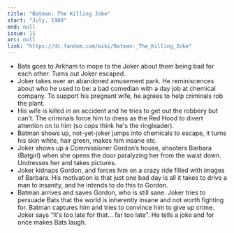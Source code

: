 ```yaml
---
title: "Batman: The Killing Joke"
start: "July, 1988"
end: null
issue: 15
arc: null
link: "https://dc.fandom.com/wiki/Batman:_The_Killing_Joke"
---
```


- Bats goes to Arkham to mope to the Joker about them being bad for each other. Turns out Joker escaped.
- Joker takes over an abandoned amusement park. He reminiscences about who he used to be: a bad comedian with a day job at chemical company. To support his pregnant wife, he agrees to help criminals rob the plant. 
- His wife is killed in an accident and he tries to get out the robbery but can’t. The criminals force him to dress as the Red Hood to divert attention on to him (so cops think he's the ringleader). 
- Batman shows up, not-yet-joker jumps into chemicals to escape, it turns his skin white, hair green, makes him insane etc. 
- Joker shows up a Commissioner Gordon’s house, shooters Barbara (Batgirl) when she opens the door paralyzing her from the waist down. Undresses her and takes pictures. 
- Joker kidnaps Gordon, and forces him on a crazy ride filled with images of Barbara. His motivation is that just one bad day is all it takes to drive a man to insanity, and he intends to do this to Gordon.
- Batman arrives and saves Gordon, who is still sane. Joker tries to persuade Bats that the world is inherently insane and not worth fighting for. Batman captures him and tries to convince him to give up crime. Joker says “It's too late for that... far too late". He tells a joke and for once makes Bats laugh.
